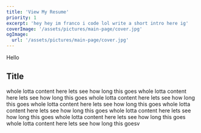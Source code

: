 ```yaml
---
title: 'View My Resume'
priority: 1
excerpt: 'hey hey im franco i code lol write a short intro here ig'
coverImage: '/assets/pictures/main-page/cover.jpg'
ogImage:
  url: '/assets/pictures/main-page/cover.jpg'
---
```


Hello
## Title

whole lotta content here lets see how long this goes
whole lotta content here lets see how long this goes
whole lotta content here lets see how long this goes
whole lotta content here lets see how long this goes
whole lotta content here lets see how long this goes
whole lotta content here lets see how long this goes
whole lotta content here lets see how long this goes
whole lotta content here lets see how long this goesv
